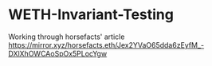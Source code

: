 # WETH-Invariant-Testing
Working through horsefacts' article https://mirror.xyz/horsefacts.eth/Jex2YVaO65dda6zEyfM_-DXlXhOWCAoSpOx5PLocYgw

